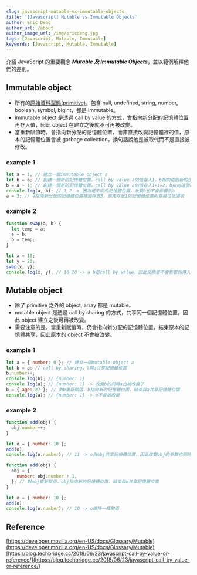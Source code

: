 ```yaml
---
slug: javascript-mutable-vs-immutable-objects
title: '[Javascript] Mutable vs Immutable Objects'
author: Eric Deng
author_url: /about
author_image_url: /img/ericdeng.jpg
tags: [Javascript, Mutable, Immutable]
keywords: [Javascript, Mutable, Immutable]
---
```


介紹 JavaScript 的重要觀念 **_Mutable 及 Immutable Objects_**，並以範例解釋他們的差別。

<!--truncate-->

## Immutable object

- 所有的[原始資料型態(primitive)](https://developer.mozilla.org/en-US/docs/Glossary/Primitive)，包含 null, undefined, string, number, boolean, symbol, bigint，都是 immutable。
- immutable object 是透過 call by value 的方式，會指向新分配的記憶體位置再存入值，因此 object 在建立之後就不可再被改變。
- 當重新賦值時，會指向新分配的記憶體位置，而非直接改變記憶體裡的值，原本的記憶體位置會被 garbage collection，換句話說他是被取代而不是直接被修改。

### example 1

```js
let a = 1; // 建立一個immutable object a
let b = a; // 創建一個新的記憶體位置，call by value a的值存入1，b指向這個新的位置
b = a + 1; // 創建一個新的記憶體位置，call by value a的值存入1+1=2，b指向這個新的位置，因此a不會被+1
console.log(a, b); // 1 2 -> 因為是不同的記憶體位置，改變b也不會影響到a
a = 3; // a指向新分配的記憶體位置裡面存放3，原先存放1的記憶體位置則會被垃圾回收
```

### example 2

```js
function swap(a, b) {
  let temp = a;
  a = b;
  b = temp;
}

let x = 10;
let y = 20;
swap(x, y);
console.log(x, y); // 10 20 -> a b是call by value，因此交換並不會影響到傳入的x y
```

## Mutable object

- 除了 primitive 之外的 object, array 都是 mutable。
- mutable object 是透過 call by sharing 的方式，共享同一個記憶體位置，因此 object 建立之後可再被改變。
- 需要注意的是，當重新賦值時，仍會指向新分配的記憶體位置，結束原本的記憶體共享，因此原本的 object 不會被改變。

### example 1

```js
let a = { number: 0 }; // 建立一個mutable object a
let b = a; // call by sharing，b與a共享記憶體位置
b.number++;
console.log(b); // {number: 1}
console.log(a); // {number: 1} -> 改變b的同時a也被改變了
b = { age: 27 }; // 對b重新賦值，b指向新的記憶體位置，結束與a共享記憶體位置
console.log(a); // {number: 1} -> a不會被改變
```

### example 2

```js
function add(obj) {
  obj.number++;
}

let o = { number: 10 };
add(o);
console.log(o.number); // 11 -> o與obj共享記憶體位置，因此改變obj的參數也同時會改變o的參數

function add(obj) {
  obj = {
    number: obj.number + 1,
  }; // 對obj重新賦值，obj指向新的記憶體位置，結束與o共享記憶體位置
}

let o = { number: 10 };
add(o);
console.log(o.number); // 10 -> o維持一樣的值
```

## Reference

[https://developer.mozilla.org/en-US/docs/Glossary/Mutable](https://developer.mozilla.org/en-US/docs/Glossary/Mutable)
[https://blog.techbridge.cc/2018/06/23/javascript-call-by-value-or-reference/](https://blog.techbridge.cc/2018/06/23/javascript-call-by-value-or-reference/)
